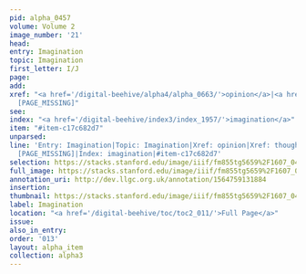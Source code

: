 ```yaml
---
pid: alpha_0457
volume: Volume 2
image_number: '21'
head: 
entry: Imagination
topic: Imagination
first_letter: I/J
page: 
add: 
xref: "<a href='/digital-beehive/alpha4/alpha_0663/'>opinion</a>|<a href='/digital-beehive/alpha5/alpha_0952/'>thought</a>|736
  [PAGE_MISSING]"
see: 
index: "<a href='/digital-beehive/index3/index_1957/'>imagination</a>"
item: "#item-c17c682d7"
unparsed: 
line: 'Entry: Imagination|Topic: Imagination|Xref: opinion|Xref: thought|Xref: 736
  [PAGE_MISSING]|Index: imagination|#item-c17c682d7'
selection: https://stacks.stanford.edu/image/iiif/fm855tg5659%2F1607_0488/340,4288,3024,482/full/0/default.jpg
full_image: https://stacks.stanford.edu/image/iiif/fm855tg5659%2F1607_0488/full/full/0/default.jpg
annotation_uri: http://dev.llgc.org.uk/annotation/1564759131884
insertion: 
thumbnail: https://stacks.stanford.edu/image/iiif/fm855tg5659%2F1607_0488/340,4288,600,180/250,/0/default.jpg
label: Imagination
location: "<a href='/digital-beehive/toc/toc2_011/'>Full Page</a>"
issue: 
also_in_entry: 
order: '013'
layout: alpha_item
collection: alpha3
---
```

